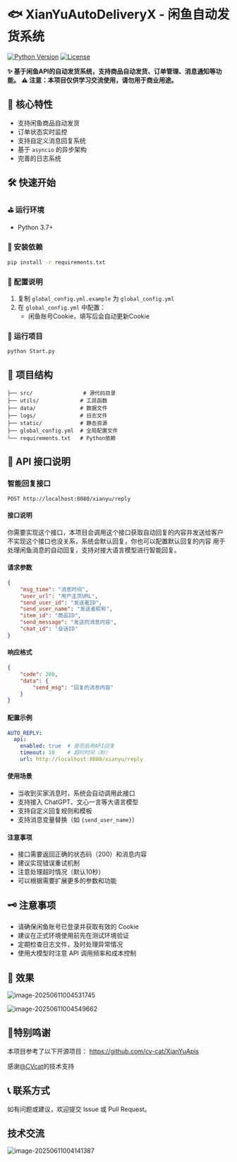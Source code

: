 # 🐟 XianYuAutoDeliveryX - 闲鱼自动发货系统

[![Python Version](https://img.shields.io/badge/python-3.7%2B-blue)](https://www.python.org/)
[![License](https://img.shields.io/badge/license-MIT-green)](LICENSE)

**✨ 基于闲鱼API的自动发货系统，支持商品自动发货、订单管理、消息通知等功能。**
**⚠️ 注意：本项目仅供学习交流使用，请勿用于商业用途。**

## 🌟 核心特性

- 支持闲鱼商品自动发货
- 订单状态实时监控
- 支持自定义消息回复系统
- 基于 `asyncio` 的异步架构
- 完善的日志系统

## 🛠️ 快速开始

### ⛳ 运行环境
- Python 3.7+

### 🎯 安装依赖
```bash
pip install -r requirements.txt
```

### 🎨 配置说明
1. 复制 `global_config.yml.example` 为 `global_config.yml`
2. 在 `global_config.yml` 中配置：
   - 闲鱼账号Cookie，填写后会自动更新Cookie

### 🚀 运行项目
```bash
python Start.py
```

## 📁 项目结构
```
├── src/                # 源代码目录
├── utils/             # 工具函数
├── data/              # 数据文件
├── logs/              # 日志文件
├── static/            # 静态资源
├── global_config.yml  # 全局配置文件
└── requirements.txt   # Python依赖
```

## 🔌 API 接口说明

### 智能回复接口
`POST http://localhost:8080/xianyu/reply`

#### 接口说明
你需要实现这个接口，本项目会调用这个接口获取自动回复的内容并发送给客户
不实现这个接口也没关系，系统会默认回复，你也可以配置默认回复的内容
用于处理闲鱼消息的自动回复，支持对接大语言模型进行智能回复。

#### 请求参数
```json
{
    "msg_time": "消息时间",
    "user_url": "用户主页URL",
    "send_user_id": "发送者ID",
    "send_user_name": "发送者昵称",
    "item_id": "商品ID",
    "send_message": "发送的消息内容",
    "chat_id": "会话ID"
}
```

#### 响应格式
```json
{
    "code": 200,
    "data": {
        "send_msg": "回复的消息内容"
    }
}
```

#### 配置示例
```yaml
AUTO_REPLY:
  api:
    enabled: true  # 是否启用API回复
    timeout: 10    # 超时时间（秒）
    url: http://localhost:8080/xianyu/reply
```

#### 使用场景
- 当收到买家消息时，系统会自动调用此接口
- 支持接入 ChatGPT、文心一言等大语言模型
- 支持自定义回复规则和模板
- 支持消息变量替换（如 `{send_user_name}`）

#### 注意事项
- 接口需要返回正确的状态码（200）和消息内容
- 建议实现错误重试机制
- 注意处理超时情况（默认10秒）
- 可以根据需要扩展更多的参数和功能

## 🗝️ 注意事项
- 请确保闲鱼账号已登录并获取有效的 Cookie
- 建议在正式环境使用前先在测试环境验证
- 定期检查日志文件，及时处理异常情况
- 使用大模型时注意 API 调用频率和成本控制

## 📝 效果


![image-20250611004531745](https://typeropic.oss-cn-beijing.aliyuncs.com/cp/image-20250611004531745.png)

![image-20250611004549662](https://typeropic.oss-cn-beijing.aliyuncs.com/cp/image-20250611004549662.png)

## 🧸特别鸣谢

本项目参考了以下开源项目： https://github.com/cv-cat/XianYuApis

感谢[@CVcat](https://github.com/cv-cat)的技术支持

## 📞 联系方式
如有问题或建议，欢迎提交 Issue 或 Pull Request。

## 技术交流

![image-20250611004141387](https://typeropic.oss-cn-beijing.aliyuncs.com/cp/image-20250611004141387.png)

